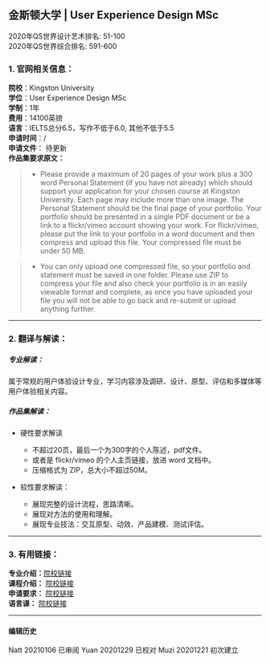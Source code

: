 ## 金斯顿大学 | User Experience Design MSc

2020年QS世界设计艺术排名: 51-100  
2020年QS世界综合排名: 591-600  

### 1. 官网相关信息：

**院校**：Kingston University  
**学位**：User Experience Design MSc  
**学制**：1年  
**费用**：14100英镑  
**语言**：IELTS总分6.5，写作不低于6.0, 其他不低于5.5  
**申请时间**：/  
**申请文件**： 待更新  
**作品集要求原文：**   

> - Please provide a maximum of 20 pages of your work plus a 300 word Personal Statement (if you have not already) which should support your application for your chosen course at Kingston University. Each page may include more than one image. The Personal Statement should be the final page of your portfolio. Your portfolio should be presented in a single PDF document or be a link to a flickr/vimeo account showing your work. For flickr/vimeo, please put the link to your portfolio in a word document and then compress and upload this file. Your compressed file must be under 50 MB.

> - You can only upload one compressed file, so your portfolio and statement must be saved in one folder. Please use ZIP to compress your file and also check your portfolio is in an easily viewable format and complete, as once you have uploaded your file you will not be able to go back and re-submit or upload anything further.


---


### 2. 翻译与解读：
##### 专业解读：
属于常规的用户体验设计专业，学习内容涉及调研、设计、原型、评估和多媒体等用户体验相关内容。  
##### 作品集解读：  
- 硬性要求解读  
  - 不超过20页，最后一个为300字的个人陈述，pdf文件。  
  - 或者是 flickr/vimeo 的个人主页链接，放进 word 文档中。  
  - 压缩格式为 ZIP，总大小不超过50M。  

- 软性要求解读：  

  - 展现完整的设计流程，思路清晰。  
  - 展现对方法的使用和理解。  
  - 展现专业技法：交互原型、动效、产品建模、测试评估。  


---


### 3. 有用链接：

**专业介绍：**[院校链接](https://www.kingston.ac.uk/postgraduate-course/user-experience-design-msc/)  
**课程介绍：** [院校链接](https://www.kingston.ac.uk/postgraduate-course/user-experience-design-msc/)  
**申请要求：** [院校链接](https://www.kingston.ac.uk/postgraduate-course/user-experience-design-msc/entry-requirements.html)  
**语言课：** [院校链接](https://www.kingston.ac.uk/international/studying-at-kingston/language-requirements/)  



---


#### 编辑历史  
Natt 20210106 已审阅
Yuan 20201229 已校对
Muzi 20201221 初次建立
